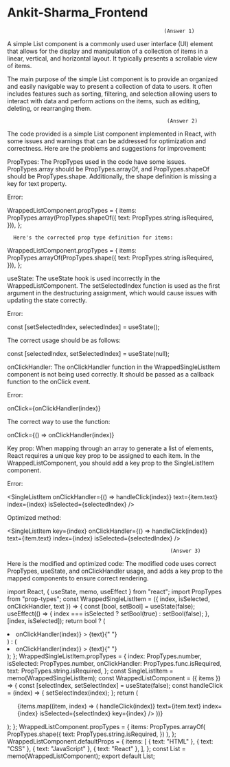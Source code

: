 # Ankit-Sharma_Frontend

                                                       (Answer 1)
                                                     
A simple List component is a commonly used user interface (UI) element that allows for the display and manipulation of a collection of items in a linear, vertical, and horizontal layout. It typically presents a scrollable view of items.

The main purpose of the simple List component is to provide an organized and easily navigable way to present a collection of data to users. 
It often includes features such as sorting, filtering, and selection allowing users to interact with data and perform actions on the items, such as editing, deleting, or rearranging them.

                                                        (Answer 2)

The code provided is a simple List component implemented in React, with some issues and warnings that can be addressed for optimization and correctness. Here are the problems and suggestions for improvement:

PropTypes: The PropTypes used in the code have some issues. PropTypes.array should be PropTypes.arrayOf, and PropTypes.shapeOf should be PropTypes.shape. Additionally, the shape definition is missing a key for text property.

Error:

WrappedListComponent.propTypes = {
 items: PropTypes.array(PropTypes.shapeOf({
   text: PropTypes.string.isRequired,
 })),
};

      Here's the corrected prop type definition for items:

WrappedListComponent.propTypes = {
   items: PropTypes.arrayOf(PropTypes.shape({
     text: PropTypes.string.isRequired,
   })),
 };
 

useState: The useState hook is used incorrectly in the WrappedListComponent. The setSelectedIndex function is used as the first argument in the destructuring assignment, which would cause issues with updating the state correctly.

Error:

 const [setSelectedIndex, selectedIndex] = useState();

The correct usage should be as follows:

const [selectedIndex, setSelectedIndex] = useState(null);



onClickHandler: The onClickHandler function in the WrappedSingleListItem component is not being used correctly. It should be passed as a callback function to the onClick event.

Error:

onClick={onClickHandler(index)}

The correct way to use the function:

onClick={() => onClickHandler(index)}



Key prop: When mapping through an array to generate a list of elements, React requires a unique key prop to be assigned to each item. In the WrappedListComponent, you should add a key prop to the SingleListItem component.

Error:


<SingleListItem
         onClickHandler={() => handleClick(index)}
         text={item.text}
         index={index}
         isSelected={selectedIndex}
       />

Optimized method:

<SingleListItem
 key={index}
 onClickHandler={() => handleClick(index)}
 text={item.text}
 index={index}
 isSelected={selectedIndex}
/>


                                                         (Answer 3)

Here is the modified and optimized code:
The modified code uses correct PropTypes, useState, and onClickHandler usage, and adds a key prop to the mapped components to ensure correct rendering.

import React, { useState, memo, useEffect } from "react";
import PropTypes from "prop-types";
const WrappedSingleListItem = ({ index, isSelected, onClickHandler, text }) => {
 const [bool, setBool] = useState(false);
 useEffect(() => {
   index === isSelected ? setBool(true) : setBool(false);
 }, [index, isSelected]);
 return bool ? (
   <li
     style={{ backgroundColor: "green" }}
     onClick={() => onClickHandler(index)}
   >
     {text}{" "}
   </li>
 ) : (
   <li
     style={{ backgroundColor: "red" }}
     onClick={() => onClickHandler(index)}
   >
     {text}{" "}
   </li>
 );
};
WrappedSingleListItem.propTypes = {
 index: PropTypes.number,
 isSelected: PropTypes.number,
 onClickHandler: PropTypes.func.isRequired,
 text: PropTypes.string.isRequired,
};
const SingleListItem = memo(WrappedSingleListItem);
const WrappedListComponent = ({ items }) => {
 const [selectIndex, setSelectIndex] = useState(false);
 const handleClick = (index) => {
   setSelectIndex(index);
 };
 return (
   <ul style={{ textAlign: "left", cursor: "pointer" }}>
     {items.map((item, index) => (
       <SingleListItem
         onClickHandler={(index) => handleClick(index)}
         text={item.text}
         index={index}
         isSelected={selectIndex}
         key={index}
       />
     ))}
   </ul>
 );
};
WrappedListComponent.propTypes = {
 items: PropTypes.arrayOf(
   PropTypes.shape({
     text: PropTypes.string.isRequired,
   })
 ),
};
WrappedListComponent.defaultProps = {
 items: [
   { text: "HTML" },
   { text: "CSS" },
   { text: "JavaScript" },
   { text: "React" },
 ],
};
const List = memo(WrappedListComponent);
export default List;
